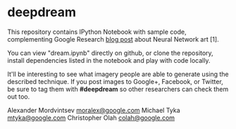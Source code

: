 # deepdream

This repository contains IPython Notebook with sample code, complementing 
Google Research [blog post](http://googleresearch.blogspot.ch/2015/06/inceptionism-going-deeper-into-neural.html) about Neural Network art [1].

You can view "dream.ipynb" directly on github, or clone the repository, 
install dependencies listed in the notebook and play with code locally.

It'll be interesting to see what imagery people are able to generate using the described technique. If you post images to Google+, Facebook, or Twitter, be sure to tag them with **#deepdream** so other researchers can check them out too.


Alexander Mordvintsev <moralex@google.com>
Michael Tyka <mtyka@google.com>
Christopher Olah <colah@google.com>
